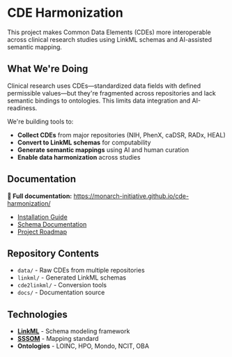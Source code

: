 # CDE Harmonization

This project makes Common Data Elements (CDEs) more interoperable across clinical research studies using LinkML schemas and AI-assisted semantic mapping.

## What We're Doing

Clinical research uses CDEs—standardized data fields with defined permissible values—but they're fragmented across repositories and lack semantic bindings to ontologies. This limits data integration and AI-readiness.

We're building tools to:
- **Collect CDEs** from major repositories (NIH, PhenX, caDSR, RADx, HEAL)
- **Convert to LinkML schemas** for computability
- **Generate semantic mappings** using AI and human curation
- **Enable data harmonization** across studies

## Documentation

**📖 Full documentation:** https://monarch-initiative.github.io/cde-harmonization/

- [Installation Guide](https://monarch-initiative.github.io/cde-harmonization/intro/installation.html)
- [Schema Documentation](https://monarch-initiative.github.io/cde-harmonization/schemas/index.html)
- [Project Roadmap](https://monarch-initiative.github.io/cde-harmonization/roadmap.html)

## Repository Contents

- `data/` - Raw CDEs from multiple repositories
- `linkml/` - Generated LinkML schemas
- `cde2linkml/` - Conversion tools
- `docs/` - Documentation source

## Technologies

- **[LinkML](https://linkml.io)** - Schema modeling framework
- **[SSSOM](https://github.com/mapping-commons/sssom)** - Mapping standard
- **Ontologies** - LOINC, HPO, Mondo, NCIT, OBA


